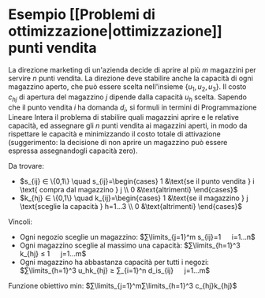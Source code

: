 # Esempio [[Problemi di ottimizzazione|ottimizzazione]] punti vendita

La direzione marketing di un'azienda decide di aprire al più $m$ magazzini per servire $n$ punti vendita. La direzione deve stabilire anche la capacità di ogni magazzino aperto, che può essere scelta nell'insieme $\{u_1, u_2, u_3\}$.
Il costo $c_{hj}$ di apertura del magazzino $j$ dipende dalla capacità $u_h$ scelta.
Sapendo che il punto vendita $i$ ha domanda $d_i$, si formuli in termini di Programmazione Lineare Intera il problema di stabilire quali magazzini aprire e le relative capacità, ed assegnare gli $n$ punti vendita ai magazzini
aperti, in modo da rispettare le capacità e minimizzando il costo totale di attivazione (suggerimento: la decisione di non aprire un magazzino può essere espressa assegnandogli capacità zero).

Da trovare:
- $s_{ij} ∈ \{0,1\} \quad s_{ij}=\begin{cases} 1 &\text{se il punto vendita } i \text{ compra dal magazzino } j \\ 0 &\text{altrimenti} \end{cases}$
- $k_{hj} ∈ \{0,1\} \quad k_{ij}=\begin{cases} 1 &\text{se il magazzino } j \text{sceglie la capacità } h=1…3 \\ 0 &\text{altrimenti} \end{cases}$

Vincoli:
- Ogni negozio sceglie un magazzino: $∑\limits_{j=1}^m s_{ij}=1   i=1…n$
- Ogni magazzino sceglie al massimo una capacità: $∑\limits_{h=1}^3 k_{hj} ≤ 1   j=1…m$
- Ogni magazzino ha abbastanza capacità per tutti i negozi: $∑\limits_{h=1}^3 u_hk_{hj} ≥ ∑_{i=1}^n d_is_{ij}   j=1…m$

Funzione obiettivo min: $∑\limits_{j=1}^m∑\limits_{h=1}^3 c_{hj}k_{hj}$
